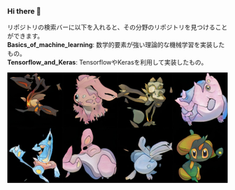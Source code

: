 ### Hi there 👋
リポジトリの検索バーに以下を入れると、その分野のリポジトリを見つけることができます。  
__Basics_of_machine_learning__: 数学的要素が強い理論的な機械学習を実装したもの。  
__Tensorflow_and_Keras__: TensorflowやKerasを利用して実装したもの。

![](best_image.jpg)
<!--
**n-yuzuto/n-yuzuto** is a ✨ _special_ ✨ repository because its `README.md` (this file) appears on your GitHub profile.

Here are some ideas to get you started:

- 🔭 I’m currently working on ...
- 🌱 I’m currently learning ...
- 👯 I’m looking to collaborate on ...
- 🤔 I’m looking for help with ...
- 💬 Ask me about ...
- 📫 How to reach me: ...
- 😄 Pronouns: ...
- ⚡ Fun fact: ...
-->

